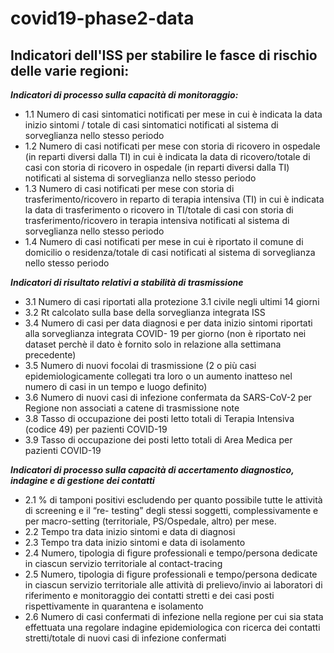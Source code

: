 # covid19-phase2-data

## Indicatori dell'ISS per stabilire le fasce di rischio delle varie regioni:
***Indicatori di processo sulla capacità di monitoraggio:***
- 1.1 Numero di casi sintomatici notificati per mese in cui è indicata la data inizio sintomi / totale di casi sintomatici notificati al sistema di sorveglianza nello stesso periodo
- 1.2 Numero di casi notificati per mese con storia di ricovero in ospedale (in reparti diversi dalla TI) in cui è indicata la data di ricovero/totale di casi con storia di ricovero in ospedale (in reparti diversi dalla TI) notificati al sistema di sorveglianza nello stesso periodo
- 1.3 Numero di casi notificati per mese con storia di trasferimento/ricovero in reparto di terapia intensiva (TI) in cui è indicata la data di trasferimento o ricovero in TI/totale di casi con storia di trasferimento/ricovero in terapia intensiva notificati al sistema di sorveglianza nello stesso periodo
- 1.4 Numero di casi notificati per mese in cui è riportato il comune di domicilio o residenza/totale di casi notificati al sistema di sorveglianza nello stesso periodo

***Indicatori di risultato relativi a stabilità di trasmissione***
- 3.1 Numero di casi riportati alla protezione 3.1 civile negli ultimi 14 giorni
- 3.2 Rt calcolato sulla base della sorveglianza integrata ISS
- 3.4 Numero di casi per data diagnosi e per data inizio sintomi riportati alla sorveglianza integrata COVID- 19 per giorno (non è riportato nei dataset perchè il dato è fornito solo in relazione alla settimana precedente)
- 3.5 Numero di nuovi focolai di trasmissione (2 o più casi epidemiologicamente collegati tra loro o un aumento inatteso nel numero di casi in un tempo e luogo definito)
- 3.6 Numero di nuovi casi di infezione confermata da SARS-CoV-2 per Regione non associati a catene di trasmissione note
- 3.8 Tasso di occupazione dei posti letto totali di Terapia Intensiva (codice 49) per pazienti COVID-19
- 3.9 Tasso di occupazione dei posti letto totali di Area Medica per pazienti COVID-19

***Indicatori di processo sulla capacità di accertamento diagnostico, indagine e di gestione dei contatti***
- 2.1 % di tamponi positivi escludendo per quanto possibile tutte le attività di screening e il “re- testing” degli stessi soggetti, complessivamente e per macro-setting (territoriale, PS/Ospedale, altro) per mese.
- 2.2 Tempo tra data inizio sintomi e data di diagnosi
- 2.3 Tempo tra data inizio sintomi e data di isolamento
- 2.4 Numero, tipologia di figure professionali e tempo/persona dedicate in ciascun servizio territoriale al contact-tracing
- 2.5 Numero, tipologia di figure professionali e tempo/persona dedicate in ciascun servizio territoriale alle attività di prelievo/invio ai laboratori di riferimento e monitoraggio dei contatti stretti e dei casi posti rispettivamente in
quarantena e isolamento
- 2.6 Numero di casi confermati di infezione nella regione per cui sia stata effettuata una regolare indagine epidemiologica con ricerca dei contatti stretti/totale di nuovi casi di infezione confermati


